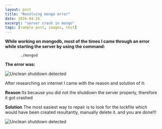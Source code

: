 ```yaml
---
layout: post
title: "Resolving mongo error"
date: 2016-04-26
excerpt: "server crash in mongo"
tags: [sample post, images, test]
---
```



**While working on mongodb, most of the times I came through an error while starting the server by using the command:**
           
           ./mongod


**The error was:**
   
![Unclean shutdown detected](//lailashaikh.github.io/assets/img/MongoError1.PNG)

After researching on internet I came with the reason and solution of it:

**Reason**
Its because you did not the shutdown the server properly, therefore it got crashed

**Solution**
The most easiest way to repair is to look for the lockfile which would have been created resultantly, manually delete it. 
and you are done!!!

![Unclean shutdown detected](//lailashaikh.github.io/assets/img/lockFile.PNG)


